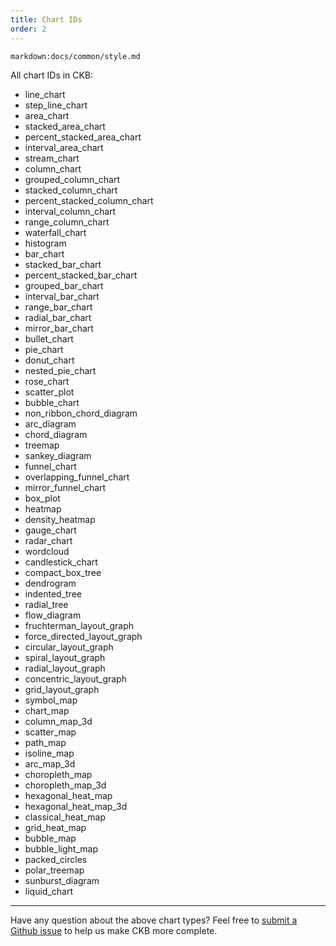 ```yaml
---
title: Chart IDs
order: 2
---
```


`markdown:docs/common/style.md`



All chart IDs in CKB:

* line\_chart
* step\_line\_chart
* area\_chart
* stacked\_area\_chart
* percent\_stacked\_area\_chart
* interval\_area\_chart
* stream\_chart
* column\_chart
* grouped\_column\_chart
* stacked\_column\_chart
* percent\_stacked\_column\_chart
* interval\_column\_chart
* range\_column\_chart
* waterfall\_chart
* histogram
* bar\_chart
* stacked\_bar\_chart
* percent\_stacked\_bar\_chart
* grouped\_bar\_chart
* interval\_bar\_chart
* range\_bar\_chart
* radial\_bar\_chart
* mirror\_bar\_chart
* bullet\_chart
* pie\_chart
* donut\_chart
* nested\_pie\_chart
* rose\_chart
* scatter\_plot
* bubble\_chart
* non\_ribbon\_chord\_diagram
* arc\_diagram
* chord\_diagram
* treemap
* sankey\_diagram
* funnel\_chart
* overlapping\_funnel\_chart
* mirror\_funnel\_chart
* box\_plot
* heatmap
* density\_heatmap
* gauge\_chart
* radar\_chart
* wordcloud
* candlestick\_chart
* compact\_box\_tree
* dendrogram
* indented\_tree
* radial\_tree
* flow\_diagram
* fruchterman\_layout\_graph
* force\_directed\_layout\_graph
* circular\_layout\_graph
* spiral\_layout\_graph
* radial\_layout\_graph
* concentric\_layout\_graph
* grid\_layout\_graph
* symbol\_map
* chart\_map
* column\_map\_3d
* scatter\_map
* path\_map
* isoline\_map
* arc\_map\_3d
* choropleth\_map
* choropleth\_map\_3d
* hexagonal\_heat\_map
* hexagonal\_heat\_map\_3d
* classical\_heat\_map
* grid\_heat\_map
* bubble\_map
* bubble\_light\_map
* packed\_circles
* polar\_treemap
* sunburst\_diagram
* liquid\_chart

----

Have any question about the above chart types? Feel free to [submit a Github issue](https://github.com/antvis/AVA/issues/new) to help us make CKB more complete.



